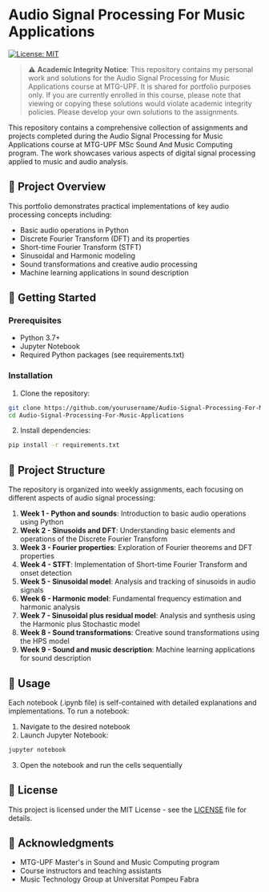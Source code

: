 # Audio Signal Processing For Music Applications

[![License: MIT](https://img.shields.io/badge/License-MIT-yellow.svg)](https://opensource.org/licenses/MIT)

> ⚠️ **Academic Integrity Notice**: This repository contains my personal work and solutions for the Audio Signal Processing for Music Applications course at MTG-UPF. It is shared for portfolio purposes only. If you are currently enrolled in this course, please note that viewing or copying these solutions would violate academic integrity policies. Please develop your own solutions to the assignments.

This repository contains a comprehensive collection of assignments and projects completed during the Audio Signal Processing for Music Applications course at MTG-UPF MSc Sound And Music Computing program. The work showcases various aspects of digital signal processing applied to music and audio analysis.

## 🎯 Project Overview

This portfolio demonstrates practical implementations of key audio processing concepts including:
- Basic audio operations in Python
- Discrete Fourier Transform (DFT) and its properties
- Short-time Fourier Transform (STFT)
- Sinusoidal and Harmonic modeling
- Sound transformations and creative audio processing
- Machine learning applications in sound description

## 🚀 Getting Started

### Prerequisites

- Python 3.7+
- Jupyter Notebook
- Required Python packages (see requirements.txt)

### Installation

1. Clone the repository:
```bash
git clone https://github.com/yourusername/Audio-Signal-Processing-For-Music-Applications.git
cd Audio-Signal-Processing-For-Music-Applications
```

2. Install dependencies:
```bash
pip install -r requirements.txt
```

## 📁 Project Structure

The repository is organized into weekly assignments, each focusing on different aspects of audio signal processing:

1. **Week 1 - Python and sounds**: Introduction to basic audio operations using Python
2. **Week 2 - Sinusoids and DFT**: Understanding basic elements and operations of the Discrete Fourier Transform
3. **Week 3 - Fourier properties**: Exploration of Fourier theorems and DFT properties
4. **Week 4 - STFT**: Implementation of Short-time Fourier Transform and onset detection
5. **Week 5 - Sinusoidal model**: Analysis and tracking of sinusoids in audio signals
6. **Week 6 - Harmonic model**: Fundamental frequency estimation and harmonic analysis
7. **Week 7 - Sinusoidal plus residual model**: Analysis and synthesis using the Harmonic plus Stochastic model
8. **Week 8 - Sound transformations**: Creative sound transformations using the HPS model
9. **Week 9 - Sound and music description**: Machine learning applications for sound description

## 📝 Usage

Each notebook (.ipynb file) is self-contained with detailed explanations and implementations. To run a notebook:

1. Navigate to the desired notebook
2. Launch Jupyter Notebook:
```bash
jupyter notebook
```
3. Open the notebook and run the cells sequentially

## 📄 License

This project is licensed under the MIT License - see the [LICENSE](LICENSE) file for details.

## 🤝 Acknowledgments

- MTG-UPF Master's in Sound and Music Computing program
- Course instructors and teaching assistants
- Music Technology Group at Universitat Pompeu Fabra

